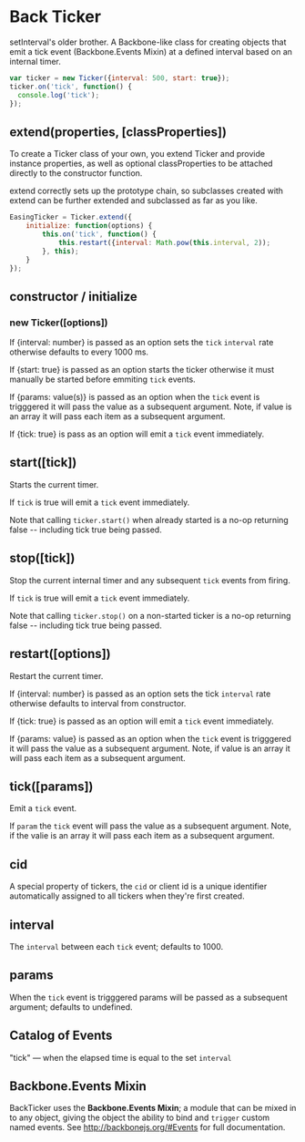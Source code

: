 # Back Ticker

setInterval's older brother. A Backbone-like class for creating objects that emit a tick event (Backbone.Events Mixin) at a defined interval based on an internal timer.

```js
var ticker = new Ticker({interval: 500, start: true});
ticker.on('tick', function() {
  console.log('tick');
});
```

## extend(properties, [classProperties]) 
To create a Ticker class of your own, you extend Ticker and provide instance properties, as well as optional classProperties to be attached directly to the constructor function.

extend correctly sets up the prototype chain, so subclasses created with extend can be further extended and subclassed as far as you like.

```js
EasingTicker = Ticker.extend({
    initialize: function(options) {
        this.on('tick', function() {
            this.restart({interval: Math.pow(this.interval, 2));
        }, this);
    }
});
```

## constructor / initialize
### new Ticker([options])

If {interval: number} is passed as an option sets the `tick` `interval` rate otherwise defaults to every 1000 ms.

If {start: true} is passed as an option starts the ticker otherwise it must manually be started before emmiting `tick` events.

If {params: value(s)} is passed as an option when the `tick` event is trigggered it will pass the value as a subsequent argument. Note, if value is an array it will pass each item as a subsequent argument.

If {tick: true} is pass as an option will emit a `tick` event immediately.

## start([tick])

Starts the current timer.

If `tick` is true will emit a `tick` event immediately.

Note that calling `ticker.start()` when already started is a no-op returning false -- including tick true being passed.


## stop([tick])

Stop the current internal timer and any subsequent `tick` events from firing.

If `tick` is true will emit a `tick` event immediately.

Note that calling `ticker.stop()` on a non-started ticker is a no-op returning false -- including tick true being passed.

## restart([options])

Restart the current timer.

If {interval: number} is passed as an option sets the tick `interval` rate otherwise defaults to interval from constructor.

If {tick: true} is passed as an option will emit a `tick` event immediately.

If {params: value} is passed as an option when the `tick` event is trigggered it will pass the value as a subsequent argument. Note, if value is an array it will pass each item as a subsequent argument.

## tick([params])

Emit a `tick` event.

If `param` the `tick` event will pass the value as a subsequent argument. Note, if the valie is an array it will pass each item as a subsequent argument.

## cid
A special property of tickers, the `cid` or client id is a unique identifier automatically assigned to all tickers when they're first created.

## interval
The `interval` between each `tick` event; defaults to 1000.

## params
When the `tick` event is trigggered params will be passed as a subsequent argument; defaults to undefined.

## Catalog of Events
"tick" — when the elapsed time is equal to the set `interval`

## Backbone.Events Mixin
BackTicker uses the **Backbone.Events Mixin**; a module that can be mixed in to any object, giving the object the ability to bind and `trigger` custom named events. 
See http://backbonejs.org/#Events for full documentation.
